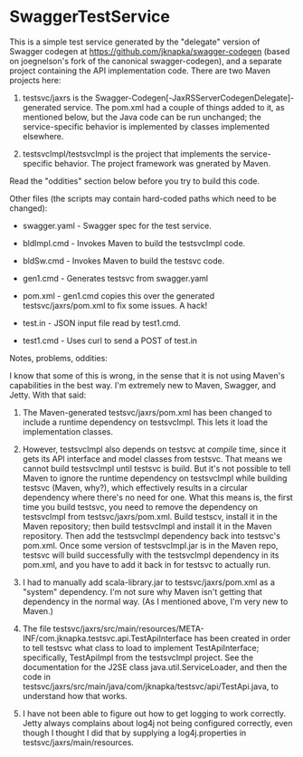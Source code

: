 # SwaggerTestService

This is a simple test service generated by the "delegate" version of Swagger codegen at https://github.com/jknapka/swagger-codegen (based on joegnelson's fork of the canonical swagger-codegen), and a separate project containing the API implementation code. There are two Maven projects here:

1) testsvc/jaxrs is the Swagger-Codegen[-JaxRSServerCodegenDelegate]-generated service. The pom.xml had a couple of things added to it, as mentioned below, but the Java code can be run unchanged; the service-specific behavior is implemented by classes implemented elsewhere.

2) testsvcImpl/testsvcImpl is the project that implements the service-specific behavior. The project framework was gnerated by Maven.

Read the "oddities" section below before you try to build this code.

Other files (the scripts may contain hard-coded paths which need to be changed):

  * swagger.yaml - Swagger spec for the test service.
 
  * bldImpl.cmd - Invokes Maven to build the testsvcImpl code.
 
  * bldSw.cmd - Invokes Maven to build the testsvc code.
 
  * gen1.cmd - Generates testsvc from swagger.yaml
 
  * pom.xml - gen1.cmd copies this over the generated testsvc/jaxrs/pom.xml to fix some issues. A hack!
 
  * test.in - JSON input file read by test1.cmd.
 
  * test1.cmd - Uses curl to send a POST of test.in

Notes, problems, oddities:

I know that some of this is wrong, in the sense that it is not using Maven's capabilities in the best way. I'm extremely new to Maven, Swagger, and Jetty. With that said:

1) The Maven-generated testsvc/jaxrs/pom.xml has been changed to include a runtime dependency on testsvcImpl. This lets it load the implementation classes.

2) However, testsvcImpl also depends on testsvc at *compile* time, since it gets its API interface and model classes from testsvc. That means we cannot build testsvcImpl until testsvc is build. But it's not possible to tell Maven to ignore the runtime dependency on testsvcImpl while building testsvc (Maven, why?), which effectively results in a circular dependency where there's no need for one.  What this means is, the first time you build testsvc, you need to remove the dependency on testsvcImpl from testsvc/jaxrs/pom.xml. Build testscv, install it in the Maven repository;  then build testsvcImpl and install it in the Maven repository. Then add the testsvcImpl dependency back into testsvc's pom.xml. Once some version of testsvcImpl.jar is in the Maven repo, testsvc will build successfully with the testsvcImpl dependency in its pom.xml, and you have to add it back in for testsvc to actually run.

3) I had to manually add scala-library.jar to testsvc/jaxrs/pom.xml as a "system" dependency. I'm not sure why Maven isn't getting that dependency in the normal way. (As I mentioned above, I'm very new to Maven.)

4) The file testsvc/jaxrs/src/main/resources/META-INF/com.jknapka.testsvc.api.TestApiInterface has been created in order to tell testsvc what class to load to implement TestApiInterface; specifically, TestApiImpl from the testsvcImpl project. See the documentation for the J2SE class java.util.ServiceLoader, and then the code in testsvc/jaxrs/src/main/java/com/jknapka/testsvc/api/TestApi.java, to understand how that works.

5) I have not been able to figure out how to get logging to work correctly. Jetty always complains about log4j not being configured correctly, even though I thought I did that by supplying a log4j.properties in testsvc/jaxrs/main/resources.
